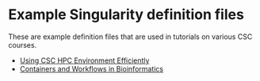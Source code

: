 # Example Singularity definition files

These are example definition files that are used in tutorials on various CSC courses.

- [Using CSC HPC Environment Efficiently](https://csc-training.github.io/csc-env-eff/)
- [Containers and Workflows in Bioinformatics](https://yetulaxman.github.io/containers-workflows/)